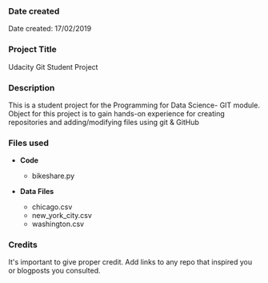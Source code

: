 ### Date created
Date created: 17/02/2019

### Project Title
Udacity Git Student Project

### Description
This is a student project for the Programming for Data Science- GIT module. Object for this project is to gain hands-on experience for creating repositories and adding/modifying files using git & GitHub

### Files used
* **Code**
  * bikeshare.py


* **Data Files**
  * chicago.csv
  * new_york_city.csv
  * washington.csv

### Credits
It's important to give proper credit. Add links to any repo that inspired you or blogposts you consulted.
